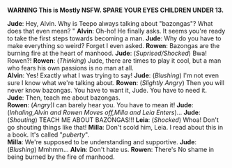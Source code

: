 **WARNING This is Mostly NSFW. SPARE YOUR EYES CHILDREN UNDER 13.**

**Jude**:  Hey, Alvin. Why is Teepo always talking about "bazongas"? What does that even mean? "
**Alvin**: Oh-ho! He finally asks. It seems you're ready to take the first steps towards becoming a man. 
**Jude**:  Why do you have to make everything so weird? Forget I even asked. 
**Rowen**: Bazongas are the burning fire at the heart of manhood. 
**Jude**:  (*Suprised/Shocked*) Bwa! Rowen?! 
**Rowen**: (*Thinking*) Jude, there are times to play it cool, but a man who fears his own passions is no man at all.  
**Alvin**: Yes! Exactly what I was trying to say! 
**Jude**:  (*Blushing*) I'm not even sure I know what we're talking about. 
**Rowen**: (*Slightly Angry*) Then you will never know bazongas. You have to want it, Jude. You have to need it.  
**Jude**:  Then, teach me about bazongas.  
**Rowen**: (*Angry*)I can barely hear you. You have to mean it! 
**Jude**:  (*Inhaling,Alvin and Rowen Moves off,Milla and Leia Enters*)... 
**Jude**:  (*Shouting*) TEACH ME ABOUT BAZONGAS!!! 
**Leia**:  (*Shocked*) Whoa! Don't go shouting things like that! 
**Milla**: Don't scold him, Leia. I read about this in a book. It's called "*puberty*".  
**Milla**: We're supposed to be understanding and supportive. 
**Jude**:  (*Blushing*) Mmhmm...
**Alvin**: Don't hate us. 
**Rowen**: There's No shame in being burned by the fire of manhood.
